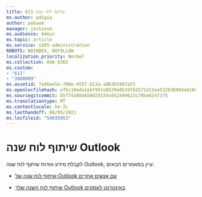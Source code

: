 ```yaml
---
title: שיתוף לוח שנה 611
ms.author: pdigia
author: pebaum
manager: jackiesm
ms.audience: Admin
ms.topic: article
ms.service: o365-administration
ROBOTS: NOINDEX, NOFOLLOW
localization_priority: Normal
ms.collection: Adm_O365
ms.custom:
- "611"
- "3800009"
ms.assetid: 7a46ee5e-700e-455f-b13a-a063b5907a55
ms.openlocfilehash: e7bc10eda1ebf95fe0529e8b19f62571d11ee532836984eb18c5fa9b4647ca3d
ms.sourcegitcommit: b5f7da89a650d2915dc652449623c78be6247175
ms.translationtype: MT
ms.contentlocale: he-IL
ms.lasthandoff: 08/05/2021
ms.locfileid: "54035953"
---
```

# <a name="calendar-sharing-in-outlook"></a>שיתוף לוח שנה Outlook

לקבלת מידע אודות שיתוף לוח שנה Outlook, עיין במאמרים הבאים:
  
- [שיתוף לוח שנה של Outlook עם אנשים אחרים](https://support.office.com/article/353ed2c1-3ec5-449d-8c73-6931a0adab88)

- [שיתוף לוח השנה שלך Outlook באינטרנט לעסקים](https://support.office.com/article/7ecef8ae-139c-40d9-bae2-a23977ee58d5)
